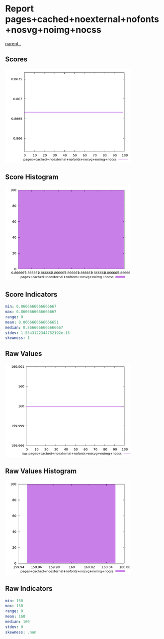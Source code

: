# Report pages+cached+noexternal+nofonts+nosvg+noimg+nocss

[parent..](./..)  


## Scores

![score](./score.png)  

## Score Histogram

![hist](./hist.png)  

## Score Indicators

```yaml
min: 0.8666666666666667
max: 0.8666666666666667
range: 0
mean: 0.8666666666666651
median: 0.8666666666666667
stdev: 1.5543122344752192e-15
skewness: 1

```

## Raw Values

![raw](./raw.png)  

## Raw Values Histogram

![raw hist](./raw_hist.png)  

## Raw Indicators

```yaml
min: 160
max: 160
range: 0
mean: 160
median: 160
stdev: 0
skewness: .nan

```

<style>
  img {
    max-width: 80%;
  }
</style>
      
